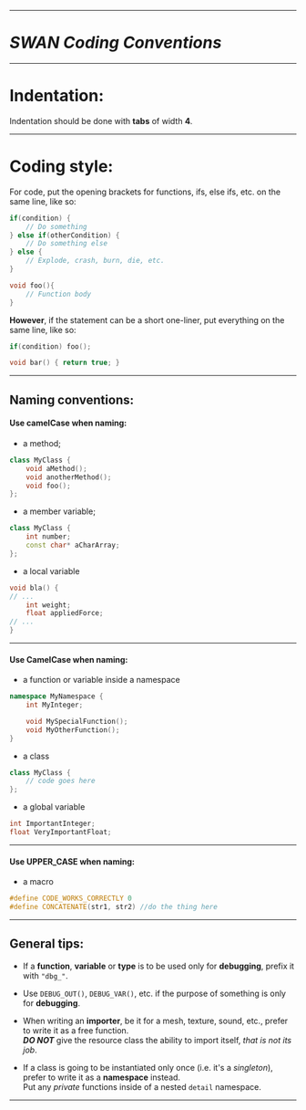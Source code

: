 --------------------------
*SWAN Coding Conventions*
==========================

--------------------------
Indentation:
==========================
Indentation should be done with __**tabs**__ of width __**4**__.

--------------------------
Coding style:
==========================
For code, put the opening brackets for functions, ifs, else ifs, etc. on the same line, like so:
```cpp
if(condition) {
    // Do something
} else if(otherCondition) {
    // Do something else
} else {
    // Explode, crash, burn, die, etc.
}  

void foo(){
    // Function body
}
```
**However**, if the statement can be a short one-liner, put everything on the same line, like so:
```cpp
if(condition) foo();  

void bar() { return true; }
```

--------------------------
Naming conventions:
--------------------------

#### Use camelCase when naming:
* a method;
```cpp
class MyClass {
    void aMethod();
    void anotherMethod();
    void foo();
};
```
* a member variable;
```cpp
class MyClass {
    int number;
    const char* aCharArray;
};
```
* a local variable
```cpp
void bla() {
// ...
    int weight;
    float appliedForce;
// ...
}
```
--------------------------
#### Use CamelCase when naming:
* a function or variable inside a namespace
```cpp
namespace MyNamespace {
    int MyInteger;

    void MySpecialFunction();
    void MyOtherFunction();
}
```
* a class
```cpp
class MyClass {
    // code goes here
};
```
* a global variable
```cpp
int ImportantInteger;
float VeryImportantFloat;
```
--------------------------

#### Use UPPER_CASE when naming:
* a macro
```cpp
#define CODE_WORKS_CORRECTLY 0
#define CONCATENATE(str1, str2) //do the thing here
```
--------------------------
General tips:
--------------------------
* If a **function**, **variable** or **type** is to be used only for **debugging**, prefix it with `"dbg_"`.

* Use `DEBUG_OUT()`, `DEBUG_VAR()`, etc. if the purpose of something is only for **debugging**.

* When writing an **importer**, be it for a mesh, texture, sound, etc., prefer to write it as a free function.  
***__DO NOT__*** give the resource class the ability to import itself, *that is not its job*.

* If a class is going to be instantiated only once (i.e. it's a *singleton*), prefer to write it as a **namespace** instead.  
Put any *private* functions inside of a nested `detail` namespace.
--------------------------
